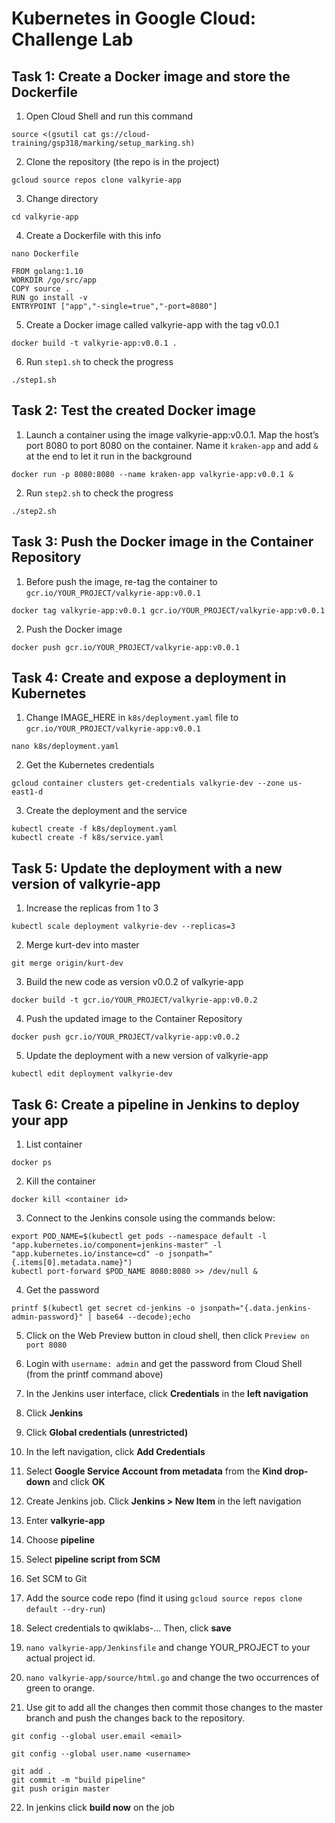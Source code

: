 # Kubernetes in Google Cloud: Challenge Lab
## Task 1: Create a Docker image and store the Dockerfile
1. Open Cloud Shell and run this command
```
source <(gsutil cat gs://cloud-training/gsp318/marking/setup_marking.sh)
```
2. Clone the repository (the repo is in the project)
```
gcloud source repos clone valkyrie-app
```
3. Change directory
```
cd valkyrie-app
```
4. Create a Dockerfile with this info
```
nano Dockerfile
```
```
FROM golang:1.10
WORKDIR /go/src/app
COPY source .
RUN go install -v
ENTRYPOINT ["app","-single=true","-port=8080"]
```
5. Create a Docker image called valkyrie-app with the tag v0.0.1
```
docker build -t valkyrie-app:v0.0.1 .
```
6. Run `step1.sh` to check the progress
```
./step1.sh
```
## Task 2: Test the created Docker image
1. Launch a container using the image valkyrie-app:v0.0.1. Map the host’s port 8080 to port 8080 on the container. Name it `kraken-app` and add `&` at the end to let it run in the background 
```
docker run -p 8080:8080 --name kraken-app valkyrie-app:v0.0.1 &
```
2. Run `step2.sh` to check the progress
```
./step2.sh
```
## Task 3: Push the Docker image in the Container Repository
1. Before push the image, re-tag the container to `gcr.io/YOUR_PROJECT/valkyrie-app:v0.0.1`
```
docker tag valkyrie-app:v0.0.1 gcr.io/YOUR_PROJECT/valkyrie-app:v0.0.1
```
2. Push the Docker image
```
docker push gcr.io/YOUR_PROJECT/valkyrie-app:v0.0.1
```
## Task 4: Create and expose a deployment in Kubernetes
1. Change IMAGE_HERE in `k8s/deployment.yaml` file to `gcr.io/YOUR_PROJECT/valkyrie-app:v0.0.1`
```
nano k8s/deployment.yaml
```
2. Get the Kubernetes credentials
```
gcloud container clusters get-credentials valkyrie-dev --zone us-east1-d
```
3. Create the deployment and the service
```
kubectl create -f k8s/deployment.yaml
kubectl create -f k8s/service.yaml
```
## Task 5: Update the deployment with a new version of valkyrie-app
1. Increase the replicas from 1 to 3
```
kubectl scale deployment valkyrie-dev --replicas=3
```
2. Merge kurt-dev into master
```
git merge origin/kurt-dev
```
3. Build the new code as version v0.0.2 of valkyrie-app
```
docker build -t gcr.io/YOUR_PROJECT/valkyrie-app:v0.0.2
```
4. Push the updated image to the Container Repository
```
docker push gcr.io/YOUR_PROJECT/valkyrie-app:v0.0.2
```
5. Update the deployment with a new version of valkyrie-app
```
kubectl edit deployment valkyrie-dev
```
## Task 6: Create a pipeline in Jenkins to deploy your app
1. List container
```
docker ps
```
2. Kill the container
```
docker kill <container id>
```
3. Connect to the Jenkins console using the commands below:
```
export POD_NAME=$(kubectl get pods --namespace default -l "app.kubernetes.io/component=jenkins-master" -l "app.kubernetes.io/instance=cd" -o jsonpath="{.items[0].metadata.name}")
kubectl port-forward $POD_NAME 8080:8080 >> /dev/null &
```
4. Get the password
```
printf $(kubectl get secret cd-jenkins -o jsonpath="{.data.jenkins-admin-password}" | base64 --decode);echo
```
5. Click on the Web Preview button in cloud shell, then click `Preview on port 8080`

6. Login with `username: admin` and get the password from Cloud Shell (from the printf command above)

7. In the Jenkins user interface, click **Credentials** in the **left navigation**

8. Click **Jenkins**

9. Click **Global credentials (unrestricted)**

10. In the left navigation, click **Add Credentials**

11. Select **Google Service Account from metadata** from the **Kind drop-down** and click **OK**

12. Create Jenkins job. Click **Jenkins > New Item** in the left navigation

13. Enter **valkyrie-app**

14. Choose **pipeline**

15. Select **pipeline script from SCM**

16. Set SCM to Git

17. Add the source code repo (find it using `gcloud source repos clone default --dry-run`)

18. Select credentials to qwiklabs-... Then, click **save**

19. `nano valkyrie-app/Jenkinsfile` and change YOUR_PROJECT to your actual project id.

20. `nano valkyrie-app/source/html.go` and change the two occurrences of green to orange.

21. Use git to add all the changes then commit those changes to the master branch and push the changes back to the repository.
```
git config --global user.email <email>
```
```
git config --global user.name <username>
```
```
git add .
git commit -m "build pipeline"
git push origin master
```

22. In jenkins click **build now** on the job
